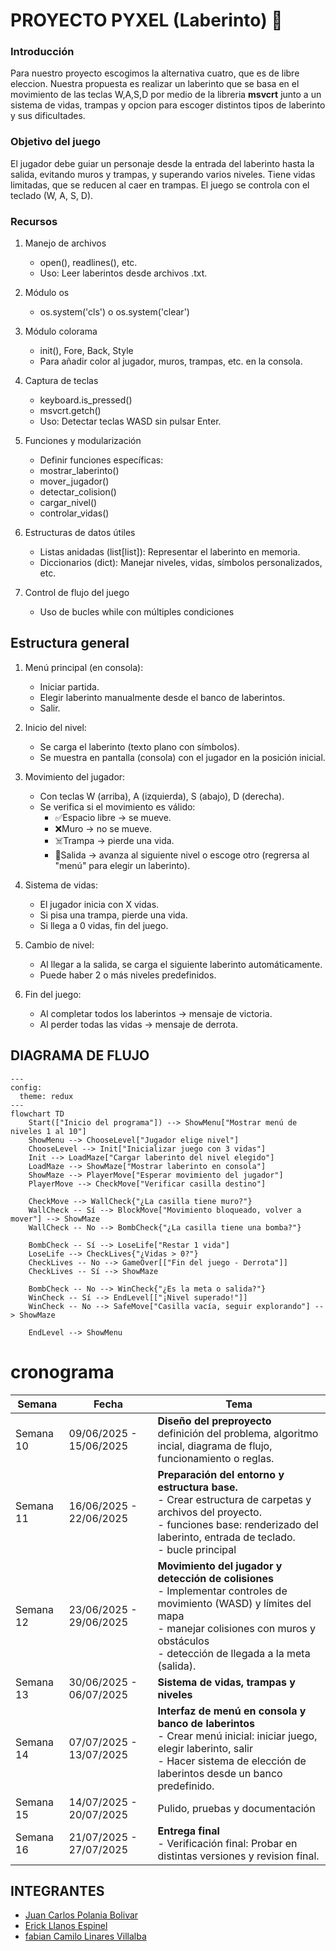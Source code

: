 # PROYECTO PYXEL (Laberinto) 🧩
### Introducción

Para nuestro proyecto escogimos la alternativa cuatro, que es de libre eleccion. Nuestra propuesta es realizar un laberinto que se basa en el movimiento de las teclas W,A,S,D por medio de la libreria **msvcrt** junto a un sistema de vidas, trampas y opcion para escoger distintos tipos de laberinto y sus dificultades.

### Objetivo del juego

El jugador debe guiar un personaje desde la entrada del laberinto hasta la salida, evitando muros y trampas, y superando varios niveles. Tiene vidas limitadas, que se reducen al caer en trampas. El juego se controla con el teclado (W, A, S, D).

### Recursos 
1. Manejo de archivos
   - open(), readlines(), etc.
   - Uso: Leer laberintos desde archivos .txt.

2. Módulo os
   - os.system('cls') o os.system('clear')

3. Módulo colorama
   - init(), Fore, Back, Style
   - Para añadir color al jugador, muros, trampas, etc. en la consola.

4. Captura de teclas
   - keyboard.is_pressed() 
   - msvcrt.getch() 
   - Uso: Detectar teclas WASD sin pulsar Enter.

5. Funciones y modularización
   - Definir funciones específicas:
   - mostrar_laberinto()
   - mover_jugador()
   - detectar_colision()
   - cargar_nivel()
   - controlar_vidas()

6. Estructuras de datos útiles
   - Listas anidadas (list[list]): Representar el laberinto en memoria.
   - Diccionarios (dict): Manejar niveles, vidas, símbolos personalizados, etc.

7. Control de flujo del juego
   - Uso de bucles while con múltiples condiciones 


## Estructura general

1. Menú principal (en consola):
   - Iniciar partida.
   - Elegir laberinto manualmente desde el banco de laberintos.
   - Salir.

2. Inicio del nivel:
   - Se carga el laberinto (texto plano con símbolos).
   - Se muestra en pantalla (consola) con el jugador en la posición inicial.

3. Movimiento del jugador:
   - Con teclas W (arriba), A (izquierda), S (abajo), D (derecha).
   - Se verifica si el movimiento es válido:
     - ✅Espacio libre → se mueve.
     - ❌Muro → no se mueve.
     - ☠️Trampa → pierde una vida.
     - 🚪Salida → avanza al siguiente nivel o escoge otro (regrersa al "menú" para elegir un laberinto).

4. Sistema de vidas:
   - El jugador inicia con X vidas.
   - Si pisa una trampa, pierde una vida.
   - Si llega a 0 vidas, fin del juego.

5. Cambio de nivel:
   - Al llegar a la salida, se carga el siguiente laberinto automáticamente.
   - Puede haber 2 o más niveles predefinidos.

6. Fin del juego:
   - Al completar todos los laberintos → mensaje de victoria.
   - Al perder todas las vidas → mensaje de derrota.
## DIAGRAMA DE FLUJO

``` mermaid
---
config:
  theme: redux
---
flowchart TD
    Start(["Inicio del programa"]) --> ShowMenu["Mostrar menú de niveles 1 al 10"]
    ShowMenu --> ChooseLevel["Jugador elige nivel"]
    ChooseLevel --> Init["Inicializar juego con 3 vidas"]
    Init --> LoadMaze["Cargar laberinto del nivel elegido"]
    LoadMaze --> ShowMaze["Mostrar laberinto en consola"]
    ShowMaze --> PlayerMove["Esperar movimiento del jugador"]
    PlayerMove --> CheckMove["Verificar casilla destino"]
    
    CheckMove --> WallCheck{"¿La casilla tiene muro?"}
    WallCheck -- Sí --> BlockMove["Movimiento bloqueado, volver a mover"] --> ShowMaze
    WallCheck -- No --> BombCheck{"¿La casilla tiene una bomba?"}
    
    BombCheck -- Sí --> LoseLife["Restar 1 vida"]
    LoseLife --> CheckLives{"¿Vidas > 0?"}
    CheckLives -- No --> GameOver[["Fin del juego - Derrota"]]
    CheckLives -- Sí --> ShowMaze
    
    BombCheck -- No --> WinCheck{"¿Es la meta o salida?"}
    WinCheck -- Sí --> EndLevel[["¡Nivel superado!"]]
    WinCheck -- No --> SafeMove["Casilla vacía, seguir explorando"] --> ShowMaze
    
    EndLevel --> ShowMenu
```
# cronograma

| **Semana** | **Fecha**               | **Tema**                                                                                                  |
| ---------- | ----------------------- | --------------------------------------------------------------------------------------------------------- |
| Semana 10  | 09/06/2025 - 15/06/2025 | **Diseño del preproyecto**<br>definición del problema, algoritmo incial, diagrama de flujo, funcionamiento o reglas. |
| Semana 11  | 16/06/2025 - 22/06/2025 | **Preparación del entorno y estructura base.**<br> - Crear estructura de carpetas y archivos del proyecto.<br>- funciones base: renderizado del laberinto, entrada de teclado.<br> - bucle principal|
| Semana 12  | 23/06/2025 - 29/06/2025 | **Movimiento del jugador y detección de colisiones**<br>- Implementar controles de movimiento (WASD) y límites del mapa<br>- manejar colisiones con muros y obstáculos<br>- detección de llegada a la meta (salida).                         |
| Semana 13  | 30/06/2025 - 06/07/2025 | **Sistema de vidas, trampas y niveles**       |
| Semana 14  | 07/07/2025 - 13/07/2025 | **Interfaz de menú en consola y banco de laberintos**<br>- Crear menú inicial: iniciar juego, elegir laberinto, salir<br>- Hacer sistema de elección de laberintos desde un banco predefinido.                     |
| Semana 15  | 14/07/2025 - 20/07/2025 | Pulido, pruebas y documentación                 |
| Semana 16  | 21/07/2025 - 27/07/2025 | **Entrega final**<br>- Verificación final: Probar en distintas versiones y revision final. |

## INTEGRANTES
- [Juan Carlos Polania Bolivar](https://github.com/Ciyuang)
- [Erick Llanos Espinel](https://github.com/erickllanos120)
- [fabian Camilo Linares Villalba](https://github.com/campersi93)
